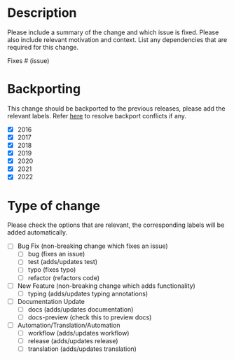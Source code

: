 # Description

<!---
Please be sure that your repository's base branch is `main`, after the pull request is merged, several backports pull 
requests will be created, please solve the conflicts and merge the backports.
--->

Please include a summary of the change and which issue is fixed. Please also include relevant motivation and context. 
List any dependencies that are required for this change.

Fixes # (issue)

# Backporting

This change should be backported to the previous releases, please add the relevant labels.
Refer [here](https://github.com/haiiliin/abqpy/discussions/1500) to resolve backport conflicts if any.

- [x] 2016
- [x] 2017
- [x] 2018
- [x] 2019
- [x] 2020
- [x] 2021
- [x] 2022

# Type of change

Please check the options that are relevant, the corresponding labels will be added automatically.

- [ ] Bug Fix (non-breaking change which fixes an issue)
  - [ ] bug (fixes an issue)
  - [ ] test (adds/updates test)
  - [ ] typo (fixes typo)
  - [ ] refactor (refactors code)
- [ ] New Feature (non-breaking change which adds functionality)
  - [ ] typing (adds/updates typing annotations)
- [ ] Documentation Update
  - [ ] docs (adds/updates documentation)
  - [ ] docs-preview (check this to preview docs)
- [ ] Automation/Translation/Automation
  - [ ] workflow (adds/updates workflow)
  - [ ] release (adds/updates release)
  - [ ] translation (adds/updates translation)
